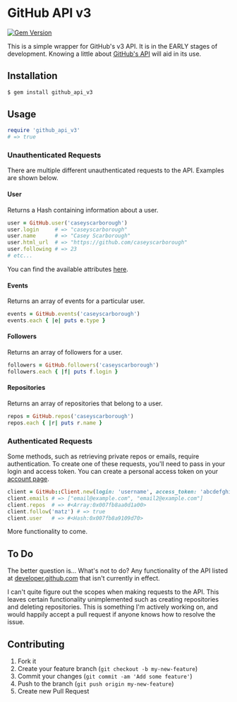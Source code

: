 # GitHub API v3

[![Gem Version](https://badge.fury.io/rb/github_api_v3.png)](http://badge.fury.io/rb/github_api_v3)

This is a simple wrapper for GitHub's v3 API. It is in the EARLY stages of development. Knowing a little about [GitHub's API](http://developer.github.com/) will aid in its use.

## Installation

```bash
$ gem install github_api_v3
```

## Usage

```ruby
require 'github_api_v3'
# => true
```

### Unauthenticated Requests

There are multiple different unauthenticated requests to the API. Examples are shown below.

#### User

Returns a Hash containing information about a user.

```ruby
user = GitHub.user('caseyscarborough')
user.login     # => "caseyscarborough"
user.name      # => "Casey Scarborough"
user.html_url  # => "https://github.com/caseyscarborough"
user.following # => 23
# etc...
```
You can find the available attributes [here](http://developer.github.com/v3/users/#get-a-single-user).

#### Events

Returns an array of events for a particular user.

```ruby
events = GitHub.events('caseyscarborough')
events.each { |e| puts e.type }
```

#### Followers

Returns an array of followers for a user.

```ruby
followers = GitHub.followers('caseyscarborough')
followers.each { |f| puts f.login }
```

#### Repositories

Returns an array of repositories that belong to a user.

```ruby
repos = GitHub.repos('caseyscarborough')
repos.each { |r| puts r.name }
```

### Authenticated Requests

Some methods, such as retrieving private repos or emails, require authentication. To create one of these requests, you'll need to pass in your login and access token. You can create a personal access token on your [account page](https://github.com/settings/applications).

```ruby
client = GitHub::Client.new(login: 'username', access_token: 'abcdefghijklmnopqrstuvwxyz12345')
client.emails # => ["email@example.com", "email2@example.com"]
client.repos  # => #<Array:0x007fb8aa0d1a00>
client.follow('matz') # => true
client.user   # => #<Hash:0x007fb8a9109d70>
```

More functionality to come.

## To Do

The better question is... What's not to do? Any functionality of the API listed at [developer.github.com](http://developer.github.com/) that isn't currently in effect.

I can't quite figure out the scopes when making requests to the API. This leaves certain functionality unimplemented such as creating repositories and deleting repositories. This is something I'm actively working on, and would happily accept a pull request if anyone knows how to resolve the issue.


## Contributing

1. Fork it
2. Create your feature branch (`git checkout -b my-new-feature`)
3. Commit your changes (`git commit -am 'Add some feature'`)
4. Push to the branch (`git push origin my-new-feature`)
5. Create new Pull Request
